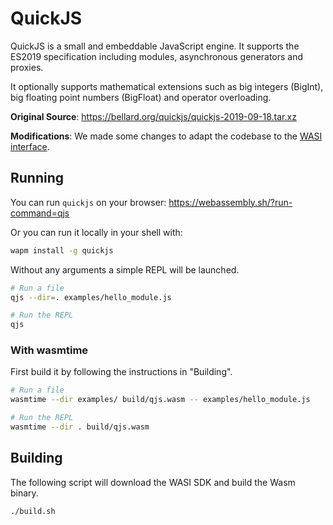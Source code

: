 # QuickJS

QuickJS is a small and embeddable JavaScript engine. It supports the ES2019 specification including modules, asynchronous generators and proxies.

It optionally supports mathematical extensions such as big integers (BigInt), big floating point numbers (BigFloat) and operator overloading.

**Original Source**: https://bellard.org/quickjs/quickjs-2019-09-18.tar.xz

**Modifications**: We made some changes to adapt the codebase to the [WASI interface](https://wapm.io/interface/wasi).

## Running

You can run `quickjs` on your browser:
https://webassembly.sh/?run-command=qjs

Or you can run it locally in your shell with:

```bash
wapm install -g quickjs
```

Without any arguments a simple REPL will be launched.

```bash
# Run a file
qjs --dir=. examples/hello_module.js

# Run the REPL
qjs
```

### With wasmtime

First build it by following the instructions in "Building".

```bash
# Run a file
wasmtime --dir examples/ build/qjs.wasm -- examples/hello_module.js

# Run the REPL
wasmtime --dir . build/qjs.wasm
```

## Building

The following script will download the WASI SDK and build the Wasm binary.

```bash
./build.sh
```
